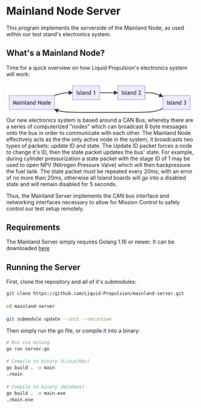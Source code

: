   
#  Mainland Node Server
  
This program implements the serverside of the Mainland Node, as used within our test stand's electronics system.
##  What's a Mainland Node?
  
Time for a quick overview on how Liquid Propulsion's electronics system will work:

![](docs/assets/2d056a8107bbf678b95046bb33bf6b510.png?0.7619751023061705)  
Our new electronics system is based around a CAN Bus, whereby there are a series of computerized "nodes" which can broadcast 8 byte messages onto the bus in order to communicate with each other. The Mainland Node effectively acts as the the only active node in the system, it broadcasts two types of packets: update ID and state. The Update ID packet forces a node to change it's ID, then the state packet updates the bus' state. For example, during cylinder pressurization a state packet with the stage ID of 1 may be used to open NPV (Nitrogen Pressure Valve) which will then backpressure the fuel tank. The state packet must be repeated every 20ms, with an error of no more than 20ms, otherwise all Island boards will go into a disabled state and will remain disabled for 5 seconds.
  
Thus, the Mainland Server implements the CAN bus interface and networking interfaces necessary to allow for Mission Control to safely control our test setup remotely.
##  Requirements
  
The Mainland Server simply requires Golang 1.16 or newer. It can be downloaded [here](https://go.dev )
##  Running the Server
  
First, clone the repository and all of it's submodules:
```sh
git clone https://github.com/Liquid-Propulsion/mainland-server.git
  
cd mainland-server
  
git submodule update --init --recursive
```
Then simply run the go file, or compile it into a binary:
```sh
# Run via Golang
go run server.go
  
# Compile to binary (Linux/Mac)
go build . -o main
./main
  
# Compile to binary (Windows)
go build . -o main.exe
./main.exe
```
  